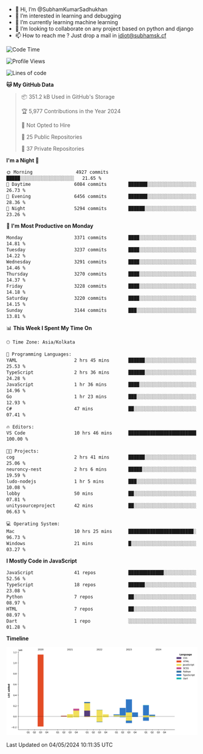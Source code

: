 - 👋 Hi, I’m @SubhamKumarSadhukhan
- 👀 I’m interested in learning and debugging
- 🌱 I’m currently learning machine learning
- 💞️ I’m looking to collaborate on any project based on python and django
- 📫 How to reach me ?
      Just drop a mail in idiot@subhamsk.cf

<!---
SubhamKumarSadhukhan/SubhamKumarSadhukhan is a ✨ special ✨ repository because its `README.md` (this file) appears on your GitHub profile.
You can click the Preview link to take a look at your changes.
--->


<!--START_SECTION:waka-->
![Code Time](http://img.shields.io/badge/Code%20Time-2%2C147%20hrs%2054%20mins-blue)

![Profile Views](http://img.shields.io/badge/Profile%20Views-1-blue)

![Lines of code](https://img.shields.io/badge/From%20Hello%20World%20I%27ve%20Written-2.6%20million%20lines%20of%20code-blue)

**🐱 My GitHub Data** 

> 📦 351.2 kB Used in GitHub's Storage 
 > 
> 🏆 5,977 Contributions in the Year 2024
 > 
> 🚫 Not Opted to Hire
 > 
> 📜 25 Public Repositories 
 > 
> 🔑 37 Private Repositories 
 > 
**I'm a Night 🦉** 

```text
🌞 Morning                4927 commits        █████░░░░░░░░░░░░░░░░░░░░   21.65 % 
🌆 Daytime                6084 commits        ███████░░░░░░░░░░░░░░░░░░   26.73 % 
🌃 Evening                6456 commits        ███████░░░░░░░░░░░░░░░░░░   28.36 % 
🌙 Night                  5294 commits        ██████░░░░░░░░░░░░░░░░░░░   23.26 % 
```
📅 **I'm Most Productive on Monday** 

```text
Monday                   3371 commits        ████░░░░░░░░░░░░░░░░░░░░░   14.81 % 
Tuesday                  3237 commits        ████░░░░░░░░░░░░░░░░░░░░░   14.22 % 
Wednesday                3291 commits        ████░░░░░░░░░░░░░░░░░░░░░   14.46 % 
Thursday                 3270 commits        ████░░░░░░░░░░░░░░░░░░░░░   14.37 % 
Friday                   3228 commits        ████░░░░░░░░░░░░░░░░░░░░░   14.18 % 
Saturday                 3220 commits        ████░░░░░░░░░░░░░░░░░░░░░   14.15 % 
Sunday                   3144 commits        ███░░░░░░░░░░░░░░░░░░░░░░   13.81 % 
```


📊 **This Week I Spent My Time On** 

```text
🕑︎ Time Zone: Asia/Kolkata

💬 Programming Languages: 
YAML                     2 hrs 45 mins       ██████░░░░░░░░░░░░░░░░░░░   25.53 % 
TypeScript               2 hrs 36 mins       ██████░░░░░░░░░░░░░░░░░░░   24.28 % 
JavaScript               1 hr 36 mins        ████░░░░░░░░░░░░░░░░░░░░░   14.96 % 
Go                       1 hr 23 mins        ███░░░░░░░░░░░░░░░░░░░░░░   12.93 % 
C#                       47 mins             ██░░░░░░░░░░░░░░░░░░░░░░░   07.41 % 

🔥 Editors: 
VS Code                  10 hrs 46 mins      █████████████████████████   100.00 % 

🐱‍💻 Projects: 
cog                      2 hrs 41 mins       ██████░░░░░░░░░░░░░░░░░░░   25.06 % 
neuroncy-nest            2 hrs 6 mins        █████░░░░░░░░░░░░░░░░░░░░   19.59 % 
ludo-nodejs              1 hr 5 mins         ███░░░░░░░░░░░░░░░░░░░░░░   10.08 % 
lobby                    50 mins             ██░░░░░░░░░░░░░░░░░░░░░░░   07.81 % 
unitysourceproject       42 mins             ██░░░░░░░░░░░░░░░░░░░░░░░   06.63 % 

💻 Operating System: 
Mac                      10 hrs 25 mins      ████████████████████████░   96.73 % 
Windows                  21 mins             █░░░░░░░░░░░░░░░░░░░░░░░░   03.27 % 
```

**I Mostly Code in JavaScript** 

```text
JavaScript               41 repos            █████████████░░░░░░░░░░░░   52.56 % 
TypeScript               18 repos            ██████░░░░░░░░░░░░░░░░░░░   23.08 % 
Python                   7 repos             ██░░░░░░░░░░░░░░░░░░░░░░░   08.97 % 
HTML                     7 repos             ██░░░░░░░░░░░░░░░░░░░░░░░   08.97 % 
Dart                     1 repo              ░░░░░░░░░░░░░░░░░░░░░░░░░   01.28 % 
```



**Timeline**

![Lines of Code chart](https://raw.githubusercontent.com/SubhamKumarSadhukhan/SubhamKumarSadhukhan/main/assets/bar_graph.png)


 Last Updated on 04/05/2024 10:11:35 UTC
<!--END_SECTION:waka-->
